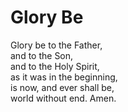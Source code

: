 # Glory Be

Glory be to the Father,  
and to the Son,  
and to the Holy Spirit,  
as it was in the beginning,  
is now, and ever shall be,  
world without end. Amen.